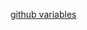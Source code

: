 
[github variables](https://help.github.com/en/actions/reference/context-and-expression-syntax-for-github-actions)